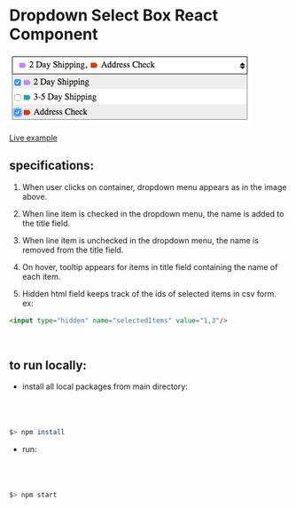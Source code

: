 # Dropdown Select Box React Component

![drop-down select](https://raw.githubusercontent.com/andrewtdunn/drop_down_select/master/dist/assets/dropdownselect.png)

[Live example](http://andrewtdunn.com/_dropdownselectbox/)

## specifications:

1. When user clicks on container, dropdown menu appears as in the image above.

1. When line item is checked in the dropdown menu, the name is added to the title field.

1. When line item is unchecked in the dropdown menu, the name is removed from the title field.

1. On hover, tooltip appears for items in title field containing the name of each item.

1. Hidden html field keeps track of the ids of selected items in csv form. ex:

```html
<input type="hidden" name="selectedItems" value="1,3"/>
```

<br>

## to run locally:

- install all local packages from main directory:
```bash



$> npm install


```

- run:
```bash



$> npm start


```
